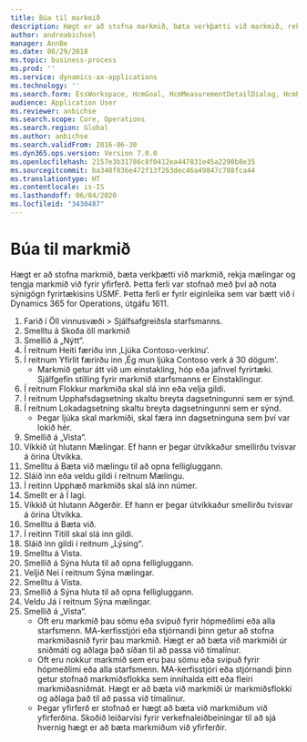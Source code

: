```yaml
---
title: Búa til markmið
description: Hægt er að stofna markmið, bæta verkþætti við markmið, rekja mælingar og tengja markmið við fyrir yfirferð.
author: andreabichsel
manager: AnnBe
ms.date: 08/29/2018
ms.topic: business-process
ms.prod: ''
ms.service: dynamics-ax-applications
ms.technology: ''
ms.search.form: EssWorkspace, HcmGoal, HcmMeasurementDetailDialog, HcmPerfJournalAdd, HcmGoalChangeSettings, HcmEmployeeDevelopmentWorkspace
audience: Application User
ms.reviewer: anbichse
ms.search.scope: Core, Operations
ms.search.region: Global
ms.author: anbichse
ms.search.validFrom: 2016-06-30
ms.dyn365.ops.version: Version 7.0.0
ms.openlocfilehash: 2157e3b31786c8f0412ea447831e45a2290b8e35
ms.sourcegitcommit: ba340f836e472f13f263dec46a49847c788fca44
ms.translationtype: HT
ms.contentlocale: is-IS
ms.lasthandoff: 06/04/2020
ms.locfileid: "3430487"
---
```

# <a name="create-a-goal"></a>Búa til markmið

Hægt er að stofna markmið, bæta verkþætti við markmið, rekja mælingar og tengja markmið við fyrir yfirferð. Þetta ferli var stofnað með því að nota sýnigögn fyrirtækisins USMF. Þetta ferli er fyrir eiginleika sem var bætt við í Dynamics 365 for Operations, útgáfu 1611.

1. Farið í Öll vinnusvæði > Sjálfsafgreiðsla starfsmanns.
2. Smelltu á Skoða öll markmið
3. Smellið á „Nýtt“.
4. Í reitnum Heiti færiðu inn ‚Ljúka Contoso-verkinu‘.
5. Í reitnum Yfirlit færirðu inn ‚Ég mun ljúka Contoso verk á 30 dögum'.
    * Markmið getur átt við um einstakling, hóp eða jafnvel fyrirtæki. Sjálfgefin stilling fyrir markmið starfsmanns er Einstaklingur.  
6. Í reitnum Flokkur markmiða skal slá inn eða velja gildi.
7. Í reitnum Upphafsdagsetning skaltu breyta dagsetningunni sem er sýnd.
8. Í reitnum Lokadagsetning skaltu breyta dagsetningunni sem er sýnd.
    * Þegar ljúka skal markmiði, skal færa inn dagsetninguna sem því var lokið hér.  
9. Smellið á „Vista“.
10. Víkkið út hlutann Mælingar. Ef hann er þegar útvíkkaður smellirðu tvisvar á örina Útvíkka.
11. Smelltu á Bæta við mælingu til að opna felligluggann.
12. Sláið inn eða veldu gildi í reitnum Mælingu.
13. Í reitinn Upphæð markmiðs skal slá inn númer.
14. Smellt er á Í lagi.
15. Víkkið út hlutann Aðgerðir. Ef hann er þegar útvíkkaður smellirðu tvisvar á örina Útvíkka.
16. Smelltu á Bæta við.
17. Í reitinn Titill skal slá inn gildi.
18. Sláið inn gildi í reitnum „Lýsing“.
19. Smelltu á Vista.
20. Smellið á Sýna hluta til að opna felligluggann.
21. Veljið Nei í reitnum Sýna mælingar.
22. Smelltu á Vista.
23. Smellið á Sýna hluta til að opna felligluggann.
24. Veldu Já í reitnum Sýna mælingar.
25. Smellið á „Vista“.
    * Oft eru markmið þau sömu eða svipuð fyrir hópmeðlimi eða alla starfsmenn.     MA-kerfisstjóri eða stjórnandi þinn getur að stofna markmiðasnið fyrir þau markmið. Hægt er að bæta við markmiði úr sniðmáti og aðlaga það síðan til að passa við tímalínur.  
    * Oft eru nokkur markmið sem eru þau sömu eða svipuð fyrir hópmeðlimi eða alla starfsmenn.     MA-kerfisstjóri eða stjórnandi þinn getur stofnað markmiðsflokka sem innihalda eitt eða fleiri markmiðasniðmát. Hægt er að bæta við markmiði úr markmiðsflokki og aðlaga það til að passa við tímalínur.  
    * Þegar yfirferð er stofnað er hægt að bæta við markmiðum við yfirferðina. Skoðið leiðarvísi fyrir verkefnaleiðbeiningar til að sjá hvernig hægt er að bæta markmiðum við yfirferðir.  

